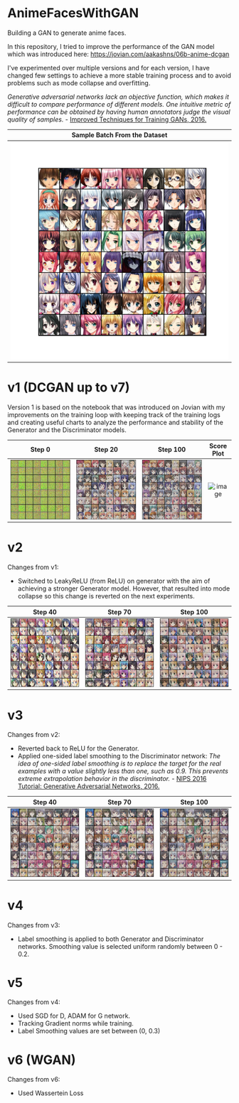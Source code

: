 # AnimeFacesWithGAN
Building a GAN to generate anime faces.

In this repository, I tried to improve the performance of the GAN model which was introduced here: https://jovian.com/aakashns/06b-anime-dcgan

I've experimented over multiple versions and for each version, I have changed few settings to achieve a more stable training process and to avoid problems such as mode collapse and overfitting.

*Generative adversarial networks lack an objective function, which makes it difficult to compare performance of different models. One intuitive metric of performance can be obtained by having human annotators judge the visual quality of samples.* - [Improved Techniques for Training GANs, 2016.](https://arxiv.org/abs/1606.03498)

Sample Batch From the Dataset|
:---:|
![](https://github.com/yigitsevim/AnimeFacesWithGAN/blob/main/sample.png)|

# v1 (DCGAN up to v7)
Version 1 is based on the notebook that was introduced on Jovian with my improvements on the training loop with keeping track of the training logs and creating useful charts to analyze the performance and stability of the Generator and the Discriminator models.

Step 0            |  Step 20          | Step 100       | Score Plot
:-------------------------:|:-------------------------:|:-------------------------:|:-------------------------:
![](https://github.com/yigitsevim/AnimeFacesWithGAN/blob/main/v1/generated/generated-images-0000.png)  |  ![](https://github.com/yigitsevim/AnimeFacesWithGAN/blob/main/v1/generated/generated-images-0020.png) | ![](https://github.com/yigitsevim/AnimeFacesWithGAN/blob/main/v1/generated/generated-images-0100.png) | ![image](https://github.com/yigitsevim/AnimeFacesWithGAN/assets/58977041/b62e8c9d-a7f5-4b19-8ada-3bbfa72ee2d4)

# v2

Changes from v1: 
- Switched to LeakyReLU (from ReLU) on generator with the aim of achieving a stronger Generator model. However, that resulted into mode collapse so this change is reverted on the next experiments.

Step 40            |  Step 70          | Step 100
:-------------------------:|:-------------------------:|:-------------------------:
![](https://github.com/yigitsevim/AnimeFacesWithGAN/blob/main/v2/generated/generated-images-0040.png)  |  ![](https://github.com/yigitsevim/AnimeFacesWithGAN/blob/main/v2/generated/generated-images-0020.png) | ![](https://github.com/yigitsevim/AnimeFacesWithGAN/blob/main/v2/generated/generated-images-0100.png)

# v3
  
Changes from v2: 
- Reverted back to ReLU for the Generator.
- Applied one-sided label smoothing to the Discriminator network: *The idea of one-sided label smoothing is to replace the target for the real examples with a value slightly less than one, such as 0.9. This prevents extreme extrapolation behavior in the discriminator.* - [NIPS 2016 Tutorial: Generative Adversarial Networks, 2016.](https://arxiv.org/abs/1701.00160) 

Step 40            |  Step 70          | Step 100
:-------------------------:|:-------------------------:|:-------------------------:
![](https://github.com/yigitsevim/AnimeFacesWithGAN/blob/main/v3/generated/generated-images-0040.png)  |  ![](https://github.com/yigitsevim/AnimeFacesWithGAN/blob/main/v3/generated/generated-images-0020.png) | ![](https://github.com/yigitsevim/AnimeFacesWithGAN/blob/main/v3/generated/generated-images-0100.png)

# v4

Changes from v3: 
- Label smoothing is applied to both Generator and Discriminator networks. Smoothing value is selected uniform randomly between 0 - 0.2. 

# v5
Changes from v4: 
- Used SGD for D, ADAM for G network.
- Tracking Gradient norms while training.
- Label Smoothing values are set between (0, 0.3)

# v6 (WGAN)
Changes from v6:
- Used Wassertein Loss

